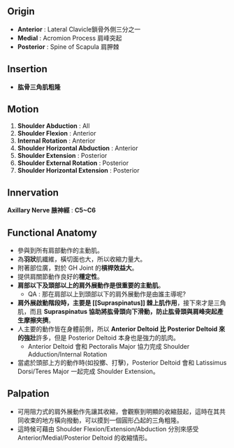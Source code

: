 ## Origin
* **Anterior** : Lateral Clavicle鎖骨外側三分之一 
* **Medial** : Acromion Process 肩峰突起
* **Posterior** : Spine of Scapula 肩胛棘
## Insertion
* **肱骨三角肌粗隆**
## Motion
1. **Shoulder Abduction** : All
2. **Shoulder Flexion** : Anterior
3. **Internal Rotation** : Anterior
4. **Shoulder Horizontal Abduction** : Anterior
5. **Shoulder Extension** : Posterior 
6. **Shoulder External Rotation** : Posterior
7. **Shoulder Horizontal Extension** : Posterior
## Innervation
**Axillary Nerve 腋神經** : **C5~C6** 
## Functional Anatomy
* 參與到所有肩部動作的主動肌。
* 為**羽狀**肌纖維，橫切面也大，所以收縮力量大。
* 附著部位廣，對於 GH Joint 的**槓桿效益大**。
* 提供肩關節動作良好的**穩定性**。
* **肩部以下及頭部以上的肩外展動作是很重要的主動肌**。
    * QA : 那在肩部以上到頭部以下的肩外展動作是由誰主導呢?
* **肩外展啟動階段時，主要是 [[Supraspinatus]] 棘上肌作用**，接下來才是三角肌，而且 **Supraspinatus 協助將肱骨頭向下滑動，防止肱骨頭與肩峰突起產生摩擦夾擠**。
* 人主要的動作皆在身體前側，所以 **Anterior Deltoid 比 Posterior Deltoid 來的強壯**許多，但是 Posterior Deltoid 本身也是強力的肌肉。
    * Anterior Deltoid 會和 Pectoralis Major 協力完成 Shoulder Adduction/Internal Rotation
* 當處於頭部上方的動作時(如投擲、打擊)，Posterior Deltoid 會和 Latissimus Dorsi/Teres Major 一起完成 Shoulder Extension。

## Palpation
* 可用阻力式的肩外展動作先讓其收縮，會觀察到明顯的收縮鼓起，這時在其共同收束的地方橫向撥動，可以摸到一個圓形凸起的三角粗隆。
* 這時候可藉由 Shoulder Flexion/Extension/Abduction 分別來感受 Anterior/Medial/Posterior Deltoid 的收縮情形。